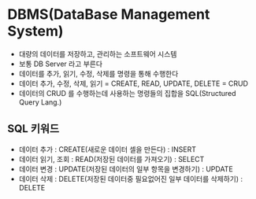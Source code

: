 # DBMS(DataBase Management System)

- 대량의 데이터를 저장하고, 관리하는 소프트웨어 시스템
- 보통 DB Server 라고 부른다
- 데이터를 추가, 읽기, 수정, 삭제를 명령을 통해 수행한다
- 데이터 추가, 수정, 삭제, 읽기 = CREATE, READ, UPDATE, DELETE = CRUD
- 데이터의 CRUD 를 수행하는데 사용하는 명령들의 집합을 SQL(Structured Query Lang.)

## SQL 키워드

- 데이터 추가 : CREATE(새로운 데이터 셀을 만든다) : INSERT
- 데이터 읽기, 조회 : READ(저장된 데이터를 가져오기) : SELECT
- 데이터 변경 : UPDATE(저장된 데이터의 일부 항목을 변경하기) : UPDATE
- 데이터 삭제 : DELETE(저장된 데이터중 필요없어진 일부 데이터를 삭제하기) : DELETE
